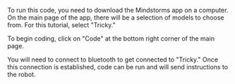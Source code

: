 To run this code, you need to download the Mindstorms app on a computer. On the main page of the app, there will be a selection of models to choose from. For this tutorial, select "Tricky." 

To begin coding, click on "Code" at the bottom right corner of the main page. 

You will need to connect to bluetooth to get connected to "Tricky." Once this connection is established, code can be run and will send instructions to the robot. 